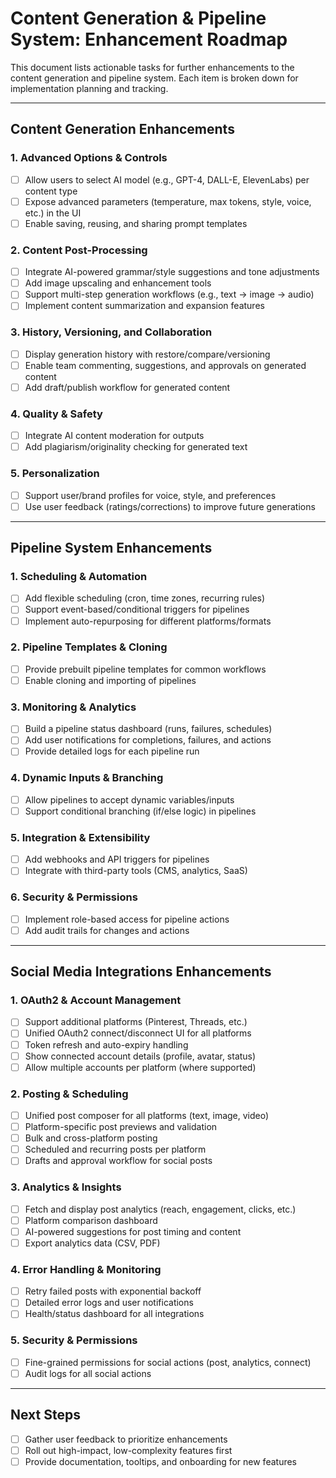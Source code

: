 # Content Generation & Pipeline System: Enhancement Roadmap

This document lists actionable tasks for further enhancements to the content generation and pipeline system. Each item is broken down for implementation planning and tracking.

---

## Content Generation Enhancements

### 1. Advanced Options & Controls
- [ ] Allow users to select AI model (e.g., GPT-4, DALL-E, ElevenLabs) per content type
- [ ] Expose advanced parameters (temperature, max tokens, style, voice, etc.) in the UI
- [ ] Enable saving, reusing, and sharing prompt templates

### 2. Content Post-Processing
- [ ] Integrate AI-powered grammar/style suggestions and tone adjustments
- [ ] Add image upscaling and enhancement tools
- [ ] Support multi-step generation workflows (e.g., text → image → audio)
- [ ] Implement content summarization and expansion features

### 3. History, Versioning, and Collaboration
- [ ] Display generation history with restore/compare/versioning
- [ ] Enable team commenting, suggestions, and approvals on generated content
- [ ] Add draft/publish workflow for generated content

### 4. Quality & Safety
- [ ] Integrate AI content moderation for outputs
- [ ] Add plagiarism/originality checking for generated text

### 5. Personalization
- [ ] Support user/brand profiles for voice, style, and preferences
- [ ] Use user feedback (ratings/corrections) to improve future generations

---

## Pipeline System Enhancements

### 1. Scheduling & Automation
- [ ] Add flexible scheduling (cron, time zones, recurring rules)
- [ ] Support event-based/conditional triggers for pipelines
- [ ] Implement auto-repurposing for different platforms/formats

### 2. Pipeline Templates & Cloning
- [ ] Provide prebuilt pipeline templates for common workflows
- [ ] Enable cloning and importing of pipelines

### 3. Monitoring & Analytics
- [ ] Build a pipeline status dashboard (runs, failures, schedules)
- [ ] Add user notifications for completions, failures, and actions
- [ ] Provide detailed logs for each pipeline run

### 4. Dynamic Inputs & Branching
- [ ] Allow pipelines to accept dynamic variables/inputs
- [ ] Support conditional branching (if/else logic) in pipelines

### 5. Integration & Extensibility
- [ ] Add webhooks and API triggers for pipelines
- [ ] Integrate with third-party tools (CMS, analytics, SaaS)

### 6. Security & Permissions
- [ ] Implement role-based access for pipeline actions
- [ ] Add audit trails for changes and actions

---

## Social Media Integrations Enhancements

### 1. OAuth2 & Account Management
- [ ] Support additional platforms (Pinterest, Threads, etc.)
- [ ] Unified OAuth2 connect/disconnect UI for all platforms
- [ ] Token refresh and auto-expiry handling
- [ ] Show connected account details (profile, avatar, status)
- [ ] Allow multiple accounts per platform (where supported)

### 2. Posting & Scheduling
- [ ] Unified post composer for all platforms (text, image, video)
- [ ] Platform-specific post previews and validation
- [ ] Bulk and cross-platform posting
- [ ] Scheduled and recurring posts per platform
- [ ] Drafts and approval workflow for social posts

### 3. Analytics & Insights
- [ ] Fetch and display post analytics (reach, engagement, clicks, etc.)
- [ ] Platform comparison dashboard
- [ ] AI-powered suggestions for post timing and content
- [ ] Export analytics data (CSV, PDF)

### 4. Error Handling & Monitoring
- [ ] Retry failed posts with exponential backoff
- [ ] Detailed error logs and user notifications
- [ ] Health/status dashboard for all integrations

### 5. Security & Permissions
- [ ] Fine-grained permissions for social actions (post, analytics, connect)
- [ ] Audit logs for all social actions

---

## Next Steps
- [ ] Gather user feedback to prioritize enhancements
- [ ] Roll out high-impact, low-complexity features first
- [ ] Provide documentation, tooltips, and onboarding for new features 